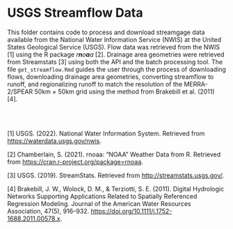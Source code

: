 # USGS Streamflow Data

This folder contains code to process and download streamgage data
available from the National Water Information Service (NWIS) at the
United States Geological Service (USGS). Flow data was retrieved from
the NWIS [1] using the R package *r**n**o**a**a* [2]. Drainage area
geometries were retrieved from Streamstats [3] using both the API and
the batch processing tool. The file `get_streamflow.Rmd` guides the user
through the process of downloading flows, downloading drainage area
geometries, converting streamflow to runoff, and regionalizing runoff to
match the resolution of the MERRA-2/SPEAR 50km × 50km grid using the
method from Brakebill et al. (2011) [4].

<br><br>

[1] USGS. (2022). National Water Information System. Retrieved from
<https://waterdata.usgs.gov/nwis>.

[2] Chamberlain, S. (2021). rnoaa: “NOAA” Weather Data from R. Retrieved
from <https://cran.r-project.org/package=rnoaa>.

[3] USGS. (2019). StreamStats. Retrieved from
<http://streamstats.usgs.gov/>.

[4] Brakebill, J. W., Wolock, D. M., & Terziotti, S. E. (2011). Digital
Hydrologic Networks Supporting Applications Related to Spatially
Referenced Regression Modeling. Journal of the American Water Resources
Association, 47(5), 916–932.
<https://doi.org/10.1111/j.1752-1688.2011.00578.x>.
